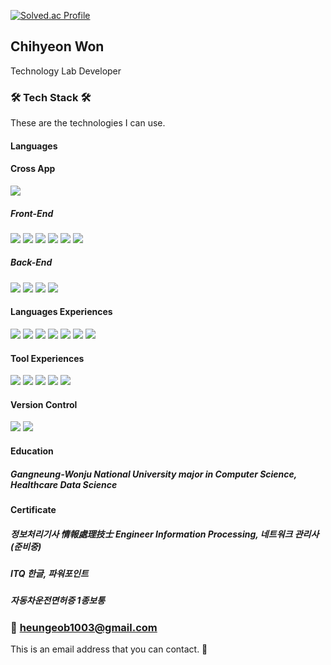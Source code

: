 [![Solved.ac Profile](http://mazassumnida.wtf/api/v2/generate_badge?boj=wonchihyeon)](https://solved.ac/wonchihyeon/)

## Chihyeon Won

Technology Lab Developer

### 🛠 Tech Stack 🛠
These are the technologies I can use.

#### Languages

#### Cross App
<img src="https://img.shields.io/badge/Flutter-02569B?style=for-the-badge&logo=Flutter&logoColor=white">

##### Front-End

<img src="https://img.shields.io/badge/HTML5-E34F26?style=for-the-badge&logo=HTML5&logoColor=white"> <img src="https://img.shields.io/badge/Javascript ES6-F7DF1E?style=for-the-badge&logo=JavaScript&logoColor=white">
<img src="https://img.shields.io/badge/Jquery-0769AD?style=for-the-badge&logo=Jquery&logoColor=white">
<img src="https://img.shields.io/badge/JAVA-007396?style=for-the-badge&logo=java&logoColor=white">
<img src="https://img.shields.io/badge/Spring-6DB33F?style=for-the-badge&logo=Spring&logoColor=white">
<img src="https://img.shields.io/badge/Spring Boot-6DB33F?style=for-the-badge&logo=Spring Boot&logoColor=white">


##### Back-End

<img src="https://img.shields.io/badge/mariaDB-003545?style=for-the-badge&logo=mariaDB&logoColor=white"> <img src="https://img.shields.io/badge/oracle-F80000?style=for-the-badge&logo=oracle&logoColor=white">
<img src="https://img.shields.io/badge/Linux-FCC624?style=for-the-badge&logo=Linux&logoColor=white">
<img src="https://img.shields.io/badge/Unix-색상?style=for-the-badge&logo=Unix&logoColor=white">

#### Languages Experiences

<img src="https://img.shields.io/badge/C-A8B9CC?style=for-the-badge&logo=C&logoColor=black"> <img src="https://img.shields.io/badge/C++-00599C?style=for-the-badge&logo=C++&logoColor=black">
<img src="https://img.shields.io/badge/PHP-777BB4?style=for-the-badge&logo=PHP&logoColor=white">
<img src="https://img.shields.io/badge/Python-3776AB?style=for-the-badge&logo=Python&logoColor=black">
<img src="https://img.shields.io/badge/react-61DAFB?style=for-the-badge&logo=react&logoColor=black">
<img src="https://img.shields.io/badge/vue.js-4FC08D?style=for-the-badge&logo=vue.js&logoColor=white">
<img src="https://img.shields.io/badge/TypeScript-3178C6?style=for-the-badge&logo=TypeScript&logoColor=white">


#### Tool Experiences
<img src="https://img.shields.io/badge/Eclipse-2C2255?style=for-the-badge&logo=Eclipse IDE&logoColor=white"> <img src="https://img.shields.io/badge/apache tomcat-F8DC75?style=for-the-badge&logo=apachetomcat&logoColor=white">
<img src="https://img.shields.io/badge/apache maven-C71A36?style=for-the-badge&logo=Apache Maven&logoColor=white">
<img src="https://img.shields.io/badge/JUnit5-25A162?style=for-the-badge&logo=JUnit5&logoColor=white">
<img src="https://img.shields.io/badge/TensorFlow-FF6F00?style=for-the-badge&logo=TensorFlow&logoColor=white">

#### Version Control

<img src="https://img.shields.io/badge/git-F05032?style=for-the-badge&logo=Git&logoColor=white"> <img src="https://img.shields.io/badge/SVN-809CC9?style=for-the-badge&logo=Subversion&logoColor=white">

#### Education

##### Gangneung-Wonju National University major in Computer Science, Healthcare Data Science
#### Certificate

##### 정보처리기사 情報處理技士 Engineer Information Processing, 네트워크 관리사 (준비중)
##### ITQ 한글, 파워포인트
##### 자동차운전면허증 1종보통

### 📧 heungeob1003@gmail.com
This is an email address that you can contact. 🙂
